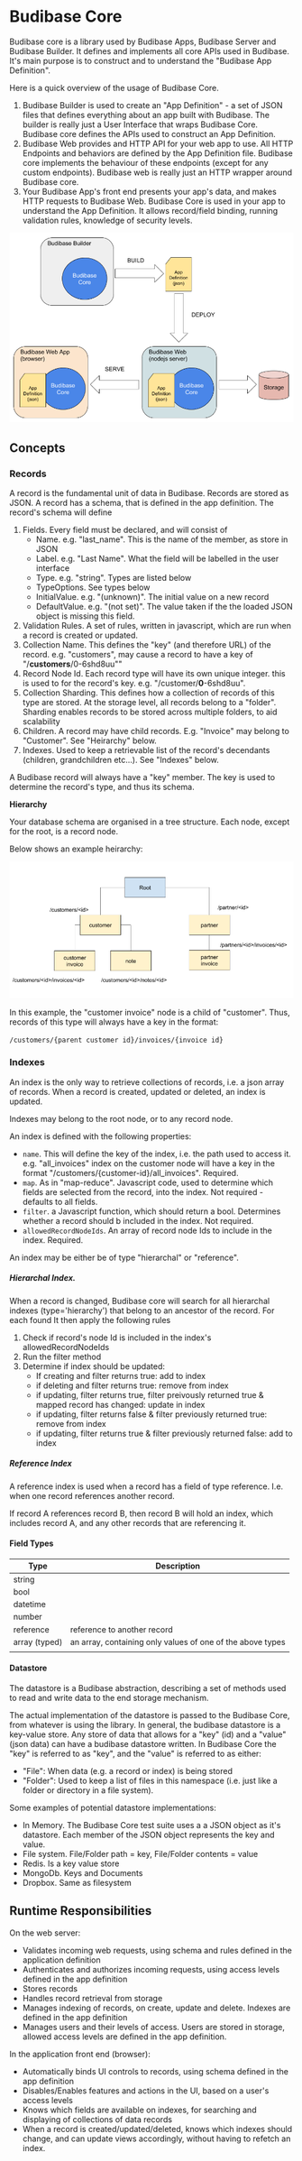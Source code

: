 # Budibase Core

Budibase core is a library used by Budibase Apps, Budibase Server and Budibase Builder. It defines and implements all core APIs used in Budibase. It's main purpose is to construct and to understand the "Budibase App Definition".

Here is a quick overview of the usage of Budibase Core.

1. Budibase Builder is used to create an "App Definition" - a set of JSON files that defines everything about an app built with Budibase. The builder is really just a User Interface that wraps Budibase Core. Budibase core defines the APIs used to construct an App Definition.
2. Budibase Web provides and HTTP API for your web app to use. All HTTP Endpoints and behaviors are defined by the App Definition file. Budibase core implements the behaviour of these endpoints (except for any custom endpoints). Budibase web is really just an HTTP wrapper around Budibase core.
3. Your Budibase App's front end presents your app's data, and makes HTTP requests to Budibase Web. Budibase Core is used in your app to understand the App Definition. It allows record/field binding, running validation rules, knowledge of security levels.

![overview](./assets/budibase-core/overview.png)



## Concepts

### Records

A record is the fundamental unit of data in Budibase. Records are stored as JSON. A record has a schema, that is defined in the app definition. The record's schema will define

1. Fields. Every field must be declared, and will consist of
   - Name. e.g. "last_name". This is the name of the member, as store in JSON
   - Label. e.g. "Last Name". What the field will be labelled in the user interface
   - Type. e.g. "string". Types are listed below
   - TypeOptions. See types below
   - InitialValue. e.g. "(unknown)". The initial value on a new record 
   - DefaultValue. e.g. "(not set)". The value taken if the the loaded JSON object is missing this field.
2. Validation Rules. A set of rules, written in javascript, which are run when a record is created or updated.
3. Collection Name. This defines the "key" (and therefore URL) of the record. e.g. "customers", may cause a record to have a key of "/**customers**/0-6shd8uu""
4. Record Node Id. Each record type will have its own unique integer. this is used to for the record's key. e.g. "/customer/**0**-6shd8uu".
5. Collection Sharding. This defines how a collection of records of this type are stored. At the storage level, all records belong to a "folder". Sharding enables records to be stored across multiple folders, to aid scalability
6. Children. A record may have child records. E.g. "Invoice" may belong to "Customer". See "Heirarchy" below.
7. Indexes. Used to keep a retrievable list of the record's decendants (children, grandchildren etc...). See "Indexes" below.

A Budibase record will always have a "key" member. The key is used to determine the record's type, and thus its schema.

**Hierarchy**

Your database schema are organised in a tree structure. Each node, except for the root, is a record node. 

Below shows an example heirarchy:

![Example Heirarchy](./assets/budibase-core/example-heirarchy.png)

In this example, the "customer invoice" node is a child of "customer". Thus, records of this type will always have a key in the format:

`/customers/{parent customer id}/invoices/{invoice id}` 

### Indexes

An index is the only way to retrieve collections of records, i.e. a json array of records. When a record is created, updated or deleted, an index is updated.

Indexes may belong to the root node, or to any record node.

An index is defined with the following properties:

- `name`. This will define the key of the index, i.e. the path used to access it. e.g. "all_invoices" index on the customer node will have a key in the format "/customers/{customer-id}/all_invoices". Required.
- `map`.  As in "map-reduce". Javascript code, used to determine which fields are selected from the record, into the index. Not required - defaults to all fields.
- `filter`. a Javascript function, which should return a bool. Determines whether a record should b included in the index. Not required.
- `allowedRecordNodeIds`. An array of record node Ids to include in the index. Required.

An index may be either be of type "hierarchal" or "reference".

##### Hierarchal Index. 

When a record is changed, Budibase core will search for all hierarchal indexes (type='hierarchy') that belong to an ancestor of the record. For each found It then apply the following rules

1. Check if record's node Id is included in the index's allowedRecordNodeIds
2. Run the filter method
3. Determine if index should be updated:
   - If creating and filter returns true: add to index
   - if deleting and filter returns true: remove from index
   - if updating, filter returns true, filter preivously returned true & mapped record has changed: update in index
   - if updating, filter returns false & filter previously returned true: remove from index
   - if updating, filter returns true & filter previously returned false: add to index

##### Reference Index

A reference index is used when a record has a field of type reference. I.e. when one record references another record. 

If record A references record B, then record B will hold an index, which includes record A, and any other records that are referencing it.

#### Field Types

| Type          | Description                                                |
| ------------- | ---------------------------------------------------------- |
| string        |                                                            |
| bool          |                                                            |
| datetime      |                                                            |
| number        |                                                            |
| reference     | reference to another record                                |
| array (typed) | an array, containing only values of one of the above types |
|               |                                                            |

####  Datastore

The datastore is a Budibase abstraction, describing a set of methods used to read and write data to the end storage mechanism.

The actual implementation of the datastore is passed to the Budibase Core, from whatever is using the library. In general, the budibase datastore is a key-value store. Any store of data that allows for a "key" (id) and a "value" (json data) can have a budibase datastore written. In Budibase Core the "key" is referred to as "key", and the "value" is referred to as either:

- "File": When data (e.g. a record or index) is being stored
- "Folder": Used to keep a list of files in this namespace (i.e. just like a folder or directory in a file system).

Some examples of potential datastore implementations:

- In Memory. The Budibase Core test suite uses a a JSON object as it's datastore. Each member of the JSON object represents the key and value.
- File system. File/Folder path = key, File/Folder contents  = value
- Redis. Is a key value store
- MongoDb. Keys and Documents
- Dropbox. Same as filesystem

## Runtime Responsibilities

On the web server:

- Validates incoming web requests, using schema and rules defined in the application definition
- Authenticates and authorizes incoming requests, using access levels defined in the app definition
- Stores records
- Handles record retrieval from storage
- Manages indexing of records, on create, update and delete. Indexes are defined in the app definition
- Manages users and their levels of access. Users are stored in storage, allowed access levels are defined in the app definition.

In the application front end (browser):

- Automatically binds UI controls to records, using schema defined in the app definition
- Disables/Enables features and actions in the UI, based on a user's access levels
- Knows which fields are available on indexes, for searching and displaying of collections of data records
- When a record is created/updated/deleted, knows which indexes should change, and can update views accordingly, without having to refetch an index.

